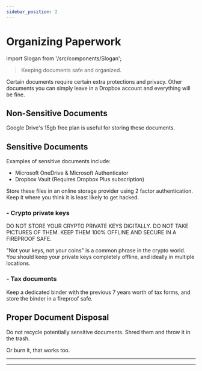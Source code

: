 ```yaml
---
sidebar_position: 2
---
```


# Organizing Paperwork

import Slogan from '/src/components/Slogan';

>Keeping documents safe and organized.

Certain documents require certain extra protections and privacy. Other documents you can simply leave in a Dropbox account and everything will be fine.

## Non-Sensitive Documents

Google Drive's 15gb free plan is useful for storing these documents.

## Sensitive Documents

Examples of sensitive documents include:
- Microsoft OneDrive & Microsoft Authenticator
- Dropbox Vault (Requires Dropbox Plus subscription)

Store these files in an online storage provider using 2 factor authentication. Keep it where you think it is least likely to get hacked.

### - Crypto private keys

DO NOT STORE YOUR CRYPTO PRIVATE KEYS DIGITALLY. DO NOT TAKE PICTURES OF THEM. KEEP THEM 100% OFFLINE AND SECURE IN A FIREPROOF SAFE.

"Not your keys, not your coins" is a common phrase in the crypto world. You should keep your private keys completely offline, and ideally in multiple locations.

### - Tax documents

Keep a dedicated binder with the previous 7 years worth of tax forms, and store the binder in a fireproof safe.

## Proper Document Disposal

Do not recycle potentially sensitive documents. Shred them and throw it in the trash.

Or burn it, that works too.

---
<Slogan/>

---